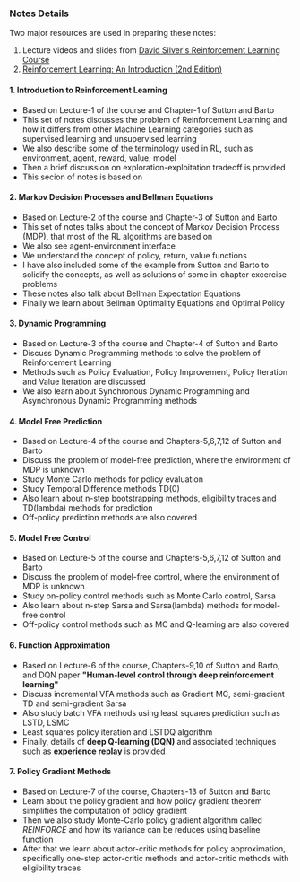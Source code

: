 ### Notes Details
Two major resources are used in preparing these notes:
1. Lecture videos and slides from [David Silver's Reinforcement Learning Course](https://www.davidsilver.uk/teaching/)<br/>
2. [Reinforcement Learning: An Introduction (2nd Edition)](http://incompleteideas.net/book/RLbook2018.pdf)

#### 1. Introduction to Reinforcement Learning
- Based on Lecture-1 of the course and Chapter-1 of Sutton and Barto
- This set of notes discusses the problem of Reinforcement Learning and how it differs from other Machine Learning categories such as supervised learning and unsupervised learning
- We also describe some of the terminology used in RL, such as environment, agent, reward, value, model
- Then a brief discussion on exploration-exploitation tradeoff is provided
- This secion of notes is based on

#### 2. Markov Decision Processes and Bellman Equations
- Based on Lecture-2 of the course and Chapter-3 of Sutton and Barto
- This set of notes talks about the concept of Markov Decision Process (MDP), that most of the RL algorithms are based on
- We also see agent-environment interface
- We understand the concept of policy, return, value functions
- I have also included some of the example from Sutton and Barto to solidify the concepts, as well as solutions of some in-chapter excercise problems
- These notes also talk about Bellman Expectation Equations
- Finally we learn about Bellman Optimality Equations and Optimal Policy

#### 3. Dynamic Programming
- Based on Lecture-3 of the course and Chapter-4 of Sutton and Barto
- Discuss Dynamic Programming methods to solve the problem of Reinforcement Learning
- Methods such as Policy Evaluation, Policy Improvement, Policy Iteration and Value Iteration are discussed
- We also learn about Synchronous Dynamic Programming and Asynchronous Dynamic Programming methods

#### 4. Model Free Prediction
- Based on Lecture-4 of the course and Chapters-5,6,7,12 of Sutton and Barto
- Discuss the problem of model-free prediction, where the environment of MDP is unknown
- Study Monte Carlo methods for policy evaluation
- Study Temporal Difference methods TD(0)
- Also learn about n-step bootstrapping methods, eligibility traces and TD(lambda) methods for prediction
- Off-policy prediction methods are also covered

#### 5. Model Free Control
- Based on Lecture-5 of the course and Chapters-5,6,7,12 of Sutton and Barto
- Discuss the problem of model-free control, where the environment of MDP is unknown
- Study on-policy control methods such as Monte Carlo control, Sarsa
- Also learn about n-step Sarsa and Sarsa(lambda) methods for model-free control
- Off-policy control methods such as MC and Q-learning are also covered

#### 6. Function Approximation
- Based on Lecture-6 of the course, Chapters-9,10 of Sutton and Barto, and DQN paper **"Human-level control through deep reinforcement learning"**
- Discuss incremental VFA methods such as Gradient MC, semi-gradient TD and semi-gradient Sarsa
- Also study batch VFA methods using least squares prediction such as LSTD, LSMC
- Least squares policy iteration and LSTDQ algorithm
- Finally, details of **deep Q-learning (DQN)** and associated techniques such as **experience replay** is provided

#### 7. Policy Gradient Methods
- Based on Lecture-7 of the course, Chapters-13 of Sutton and Barto
- Learn about the policy gradient and how policy gradient theorem simplifies the computation of policy gradient
- Then we also study Monte-Carlo policy gradient algorithm called *REINFORCE* and how its variance can be reduces using baseline function
- After that we learn about actor-critic methods for policy approximation, specifically one-step actor-critic methods and actor-critic methods with eligibility traces
